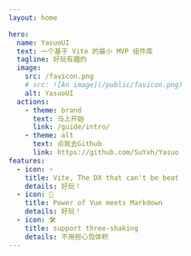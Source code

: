 ```yaml
---
layout: home

hero:
  name: YasuoUI
  text: 一个基于 Vite 的最小 MVP 组件库
  tagline: 好玩有趣的
  image:
    src: /favicon.png
    # src: ![An image](/public/favicon.png)
    alt: YasuoUI
  actions:
    - theme: brand
      text: 马上开始
      link: /guide/intro/
    - theme: alt
      text: 点我去Github
      link: https://github.com/SuYxh/Yasuo
features:
  - icon: ⚡️
    title: Vite, The DX that can't be beat
    details: 好玩！
  - icon: 🖖
    title: Power of Vue meets Markdown
    details: 好玩！
  - icon: 🛠️
    title: support three-shaking
    details: 不用担心包体积
---
```

